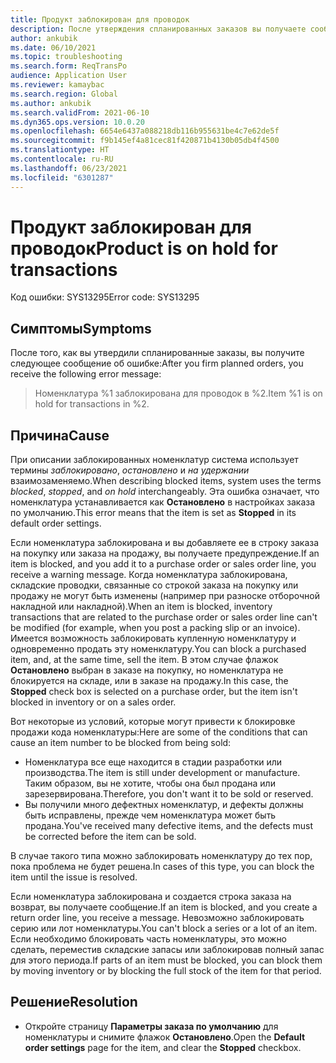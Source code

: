 ```yaml
---
title: Продукт заблокирован для проводок
description: После утверждения спланированных заказов вы получаете сообщение об ошибке с информацией, что номенклатура заблокирована для проводок.
author: ankubik
ms.date: 06/10/2021
ms.topic: troubleshooting
ms.search.form: ReqTransPo
audience: Application User
ms.reviewer: kamaybac
ms.search.region: Global
ms.author: ankubik
ms.search.validFrom: 2021-06-10
ms.dyn365.ops.version: 10.0.20
ms.openlocfilehash: 6654e6437a088218db116b955631be4c7e62de5f
ms.sourcegitcommit: f9b145ef4a81cec81f420871b4130b05db4f4500
ms.translationtype: HT
ms.contentlocale: ru-RU
ms.lasthandoff: 06/23/2021
ms.locfileid: "6301287"
---
```

# <a name="product-is-on-hold-for-transactions"></a><span data-ttu-id="ef6d9-103">Продукт заблокирован для проводок</span><span class="sxs-lookup"><span data-stu-id="ef6d9-103">Product is on hold for transactions</span></span>

<span data-ttu-id="ef6d9-104">Код ошибки: SYS13295</span><span class="sxs-lookup"><span data-stu-id="ef6d9-104">Error code: SYS13295</span></span>

## <a name="symptoms"></a><span data-ttu-id="ef6d9-105">Симптомы</span><span class="sxs-lookup"><span data-stu-id="ef6d9-105">Symptoms</span></span>

<span data-ttu-id="ef6d9-106">После того, как вы утвердили спланированные заказы, вы получите следующее сообщение об ошибке:</span><span class="sxs-lookup"><span data-stu-id="ef6d9-106">After you firm planned orders, you receive the following error message:</span></span>

> <span data-ttu-id="ef6d9-107">Номенклатура %1 заблокирована для проводок в %2.</span><span class="sxs-lookup"><span data-stu-id="ef6d9-107">Item %1 is on hold for transactions in %2.</span></span>

## <a name="cause"></a><span data-ttu-id="ef6d9-108">Причина</span><span class="sxs-lookup"><span data-stu-id="ef6d9-108">Cause</span></span>

<span data-ttu-id="ef6d9-109">При описании заблокированных номенклатур система использует термины *заблокировано*, *остановлено* и *на удержании* взаимозаменяемо.</span><span class="sxs-lookup"><span data-stu-id="ef6d9-109">When describing blocked items, system uses the terms *blocked*, *stopped*, and *on hold* interchangeably.</span></span> <span data-ttu-id="ef6d9-110">Эта ошибка означает, что номенклатура устанавливается как **Остановлено** в настройках заказа по умолчанию.</span><span class="sxs-lookup"><span data-stu-id="ef6d9-110">This error means that the item is set as **Stopped** in its default order settings.</span></span>

<span data-ttu-id="ef6d9-111">Если номенклатура заблокирована и вы добавляете ее в строку заказа на покупку или заказа на продажу, вы получаете предупреждение.</span><span class="sxs-lookup"><span data-stu-id="ef6d9-111">If an item is blocked, and you add it to a purchase order or sales order line, you receive a warning message.</span></span> <span data-ttu-id="ef6d9-112">Когда номенклатура заблокирована, складские проводки, связанные со строкой заказа на покупку или продажу не могут быть изменены (например при разноске отборочной накладной или накладной).</span><span class="sxs-lookup"><span data-stu-id="ef6d9-112">When an item is blocked, inventory transactions that are related to the purchase order or sales order line can't be modified (for example, when you post a packing slip or an invoice).</span></span> <span data-ttu-id="ef6d9-113">Имеется возможность заблокировать купленную номенклатуру и одновременно продать эту номенклатуру.</span><span class="sxs-lookup"><span data-stu-id="ef6d9-113">You can block a purchased item, and, at the same time, sell the item.</span></span> <span data-ttu-id="ef6d9-114">В этом случае флажок **Остановлено** выбран в заказе на покупку, но номенклатура не блокируется на складе, или в заказе на продажу.</span><span class="sxs-lookup"><span data-stu-id="ef6d9-114">In this case, the **Stopped** check box is selected on a purchase order, but the item isn't blocked in inventory or on a sales order.</span></span>

<span data-ttu-id="ef6d9-115">Вот некоторые из условий, которые могут привести к блокировке продажи кода номенклатуры:</span><span class="sxs-lookup"><span data-stu-id="ef6d9-115">Here are some of the conditions that can cause an item number to be blocked from being sold:</span></span>

- <span data-ttu-id="ef6d9-116">Номенклатура все еще находится в стадии разработки или производства.</span><span class="sxs-lookup"><span data-stu-id="ef6d9-116">The item is still under development or manufacture.</span></span> <span data-ttu-id="ef6d9-117">Таким образом, вы не хотите, чтобы она был продана или зарезервирована.</span><span class="sxs-lookup"><span data-stu-id="ef6d9-117">Therefore, you don't want it to be sold or reserved.</span></span>
- <span data-ttu-id="ef6d9-118">Вы получили много дефектных номенклатур, и дефекты должны быть исправлены, прежде чем номенклатура может быть продана.</span><span class="sxs-lookup"><span data-stu-id="ef6d9-118">You've received many defective items, and the defects must be corrected before the item can be sold.</span></span>

<span data-ttu-id="ef6d9-119">В случае такого типа можно заблокировать номенклатуру до тех пор, пока проблема не будет решена.</span><span class="sxs-lookup"><span data-stu-id="ef6d9-119">In cases of this type, you can block the item until the issue is resolved.</span></span>

<span data-ttu-id="ef6d9-120">Если номенклатура заблокирована и создается строка заказа на возврат, вы получаете сообщение.</span><span class="sxs-lookup"><span data-stu-id="ef6d9-120">If an item is blocked, and you create a return order line, you receive a message.</span></span> <span data-ttu-id="ef6d9-121">Невозможно заблокировать серию или лот номенклатуры.</span><span class="sxs-lookup"><span data-stu-id="ef6d9-121">You can't block a series or a lot of an item.</span></span> <span data-ttu-id="ef6d9-122">Если необходимо блокировать часть номенклатуры, это можно сделать, переместив складские запасы или заблокировав полный запас для этого периода.</span><span class="sxs-lookup"><span data-stu-id="ef6d9-122">If parts of an item must be blocked, you can block them by moving inventory or by blocking the full stock of the item for that period.</span></span>

## <a name="resolution"></a><span data-ttu-id="ef6d9-123">Решение</span><span class="sxs-lookup"><span data-stu-id="ef6d9-123">Resolution</span></span>

- <span data-ttu-id="ef6d9-124">Откройте страницу **Параметры заказа по умолчанию** для номенклатуры и снимите флажок **Остановлено**.</span><span class="sxs-lookup"><span data-stu-id="ef6d9-124">Open the **Default order settings** page for the item, and clear the **Stopped** checkbox.</span></span>

